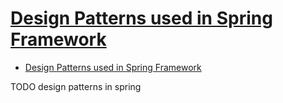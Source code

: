 # [Design Patterns used in Spring Framework](https://www.sourcecodeexamples.net/2018/04/design-patterns-used-in-spring-framework.html)

- [Design Patterns used in Spring Framework](#design-patterns-used-in-spring-framework)












TODO design patterns in spring
